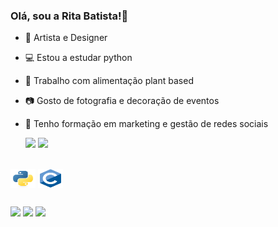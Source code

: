 ### Olá, sou a Rita Batista!👋


- 🎨 Artista e Designer
- 💻 Estou a estudar python
- 🌱 Trabalho com alimentação plant based
- 📷 Gosto de fotografia e decoração de eventos
- 📱 Tenho formação em marketing e gestão de redes sociais
  




   <img height="170em" src="https://github-readme-stats.vercel.app/api?username=Devaneiosdarita&show_icons=true&theme=nightowl&include_all_commits=true&count_private=true"/>
  
  <img height="120em" src="https://github-readme-stats.vercel.app/api/top-langs/?username=Devaneiosdarita&layout=compact&langs_count=3&theme=nightowl"/>
</div>

<div style="display: inline_block"><br>
    <img align="center"  height="30" width="40" src="https://raw.githubusercontent.com/devicons/devicon/master/icons/python/python-original.svg">
    <img align="center"  height="30" width="40" src="https://raw.githubusercontent.com/devicons/devicon/master/icons/c/c-original.svg">
</div>

  ##
 
<div> 
  <a href="https://www.youtube.com/channel/UCKKK1cDI9sQZRjonX4JDcEw" target="_blank"><img src="https://img.shields.io/badge/YouTube-FF0000?style=for-the-badge&logo=youtube&logoColor=white" target="_blank"></a>
  <a href="https://instagram.com/osdevaneiosdarita" target="_blank"><img src="https://img.shields.io/badge/-Instagram-%23E4405F?style=for-the-badge&logo=instagram&logoColor=white" target="_blank"></a>
  <a href="https://www.linkedin.com/in/a-rita-batista" target="_blank"><img src="https://img.shields.io/badge/-LinkedIn-%230077B5?style=for-the-badge&logo=linkedin&logoColor=white" target="_blank"></a> 
  
</div>
